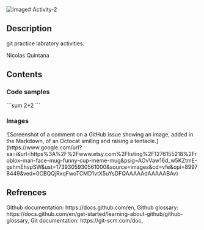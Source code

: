 ![image](https://github.com/user-attachments/assets/079a2aa0-9693-49c1-960b-d23b56f3d0f5)# Activity-2

<h2>Description</h2>
git practice labratory activities.

Nicolas Quintana

<h2>Contents</h2>
<h3>Code samples</h3>
```sum 2+2 ```




<h3>Images</h3>
![Screenshot of a comment on a GitHub issue showing an image, added in the Markdown, 
of an Octocat smiling and raising a tentacle.](https://www.google.com/url?sa=i&url=https%3A%2F%2Fwww.etsy.com%2Flisting%2F1276155218%2Froblox-man-face-mug-funny-cup-meme-mug&psig=AOvVaw16d_w5KZtmE-qshmEhvpSW&ust=1739305930561000&source=images&cd=vfe&opi=89978449&ved=0CBQQjRxqFwoTCMD1vtX5uYsDFQAAAAAdAAAAABAv)

<h2>Refrences</h2>
Github documentation: https://docs.github.com/en,
Github glossary: https://docs.github.com/en/get-started/learning-about-github/github-glossary,
Git documentation: https://git-scm.com/doc,
